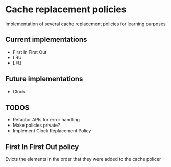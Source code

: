 # Cache replacement policies

Implementation of several cache replacement policies for learning purposes

## Current implementations

- First In First Out
- LRU
- LFU

## Future implementations

- Clock

## TODOS

- Refactor APIs for error handling
- Make policies private?
- Implement Clock Replacement Policy

## First In First Out policy

Evicts the elements in the order that they were added to the cache policer
